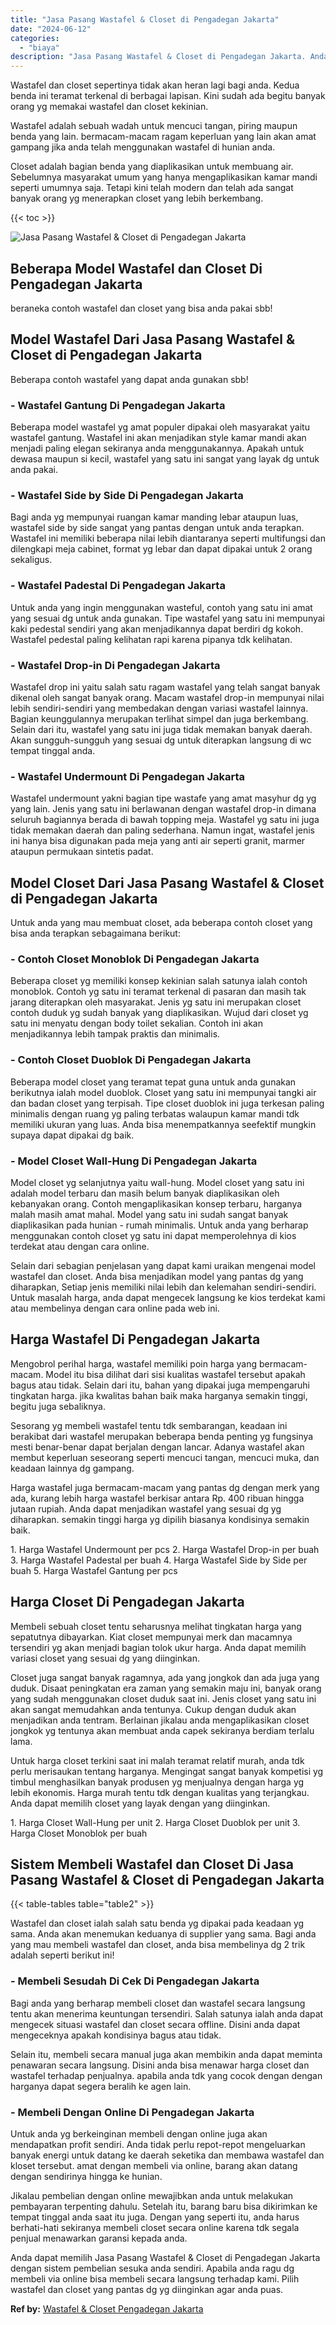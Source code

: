 ```yaml
---
title: "Jasa Pasang Wastafel & Closet di Pengadegan Jakarta"
date: "2024-06-12"
categories: 
  - "biaya"
description: "Jasa Pasang Wastafel & Closet di Pengadegan Jakarta. Anda dapat memilih Jasa Pasang Wastafel & Closet di Pengadegan Jakarta dengan sistem pembelian sesuka an..."
---
```


Wastafel dan closet sepertinya tidak akan heran lagi bagi anda. Kedua benda ini teramat terkenal di berbagai lapisan. Kini sudah ada begitu banyak orang yg memakai wastafel dan closet kekinian.

Wastafel adalah sebuah wadah untuk mencuci tangan, piring maupun benda yang lain. bermacam-macam ragam keperluan yang lain akan amat gampang jika anda telah menggunakan wastafel di hunian anda.

Closet adalah bagian benda yang diaplikasikan untuk membuang air. Sebelumnya masyarakat umum yang hanya mengaplikasikan kamar mandi seperti umumnya saja. Tetapi kini telah modern dan telah ada sangat banyak orang yg menerapkan closet yang lebih berkembang.

{{< toc >}}

![Jasa Pasang Wastafel & Closet di Pengadegan Jakarta](/images/wastafel-closet-murah43.png)

## Beberapa Model Wastafel dan Closet Di Pengadegan Jakarta

beraneka contoh wastafel dan closet yang bisa anda pakai sbb!

## Model Wastafel Dari Jasa Pasang Wastafel & Closet di Pengadegan Jakarta

Beberapa contoh wastafel yang dapat anda gunakan sbb!

### \- Wastafel Gantung Di Pengadegan Jakarta

Beberapa model wastafel yg amat populer dipakai oleh masyarakat yaitu wastafel gantung. Wastafel ini akan menjadikan style kamar mandi akan menjadi paling elegan sekiranya anda menggunakannya. Apakah untuk dewasa maupun si kecil, wastafel yang satu ini sangat yang layak dg untuk anda pakai.

### \- Wastafel Side by Side Di Pengadegan Jakarta

Bagi anda yg mempunyai ruangan kamar manding lebar ataupun luas, wastafel side by side sangat yang pantas dengan untuk anda terapkan. Wastafel ini memiliki beberapa nilai lebih diantaranya seperti multifungsi dan dilengkapi meja cabinet, format yg lebar dan dapat dipakai untuk 2 orang sekaligus.

### \- Wastafel Padestal Di Pengadegan Jakarta

Untuk anda yang ingin menggunakan wasteful, contoh yang satu ini amat yang sesuai dg untuk anda gunakan. Tipe wastafel yang satu ini mempunyai kaki pedestal sendiri yang akan menjadikannya dapat berdiri dg kokoh. Wastafel pedestal paling kelihatan rapi karena pipanya tdk kelihatan.

### \- Wastafel Drop-in Di Pengadegan Jakarta

Wastafel drop ini yaitu salah satu ragam wastafel yang telah sangat banyak dikenal oleh sangat banyak orang. Macam wastafel drop-in mempunyai nilai lebih sendiri-sendiri yang membedakan dengan variasi wastafel lainnya. Bagian keunggulannya merupakan terlihat simpel dan juga berkembang. Selain dari itu, wastafel yang satu ini juga tidak memakan banyak daerah. Akan sungguh-sungguh yang sesuai dg untuk diterapkan langsung di wc tempat tinggal anda.

### \- Wastafel Undermount Di Pengadegan Jakarta

Wastafel undermount yakni bagian tipe wastafe yang amat masyhur dg yg yang lain. Jenis yang satu ini berlawanan dengan wastafel drop-in dimana seluruh bagiannya berada di bawah topping meja. Wastafel yg satu ini juga tidak memakan daerah dan paling sederhana. Namun ingat, wastafel jenis ini hanya bisa digunakan pada meja yang anti air seperti granit, marmer ataupun permukaan sintetis padat.

## Model Closet Dari Jasa Pasang Wastafel & Closet di Pengadegan Jakarta

Untuk anda yang mau membuat closet, ada beberapa contoh closet yang bisa anda terapkan sebagaimana berikut:

### \- Contoh Closet Monoblok Di Pengadegan Jakarta

Beberapa closet yg memiliki konsep kekinian salah satunya ialah contoh monoblok. Contoh yg satu ini teramat terkenal di pasaran dan masih tak jarang diterapkan oleh masyarakat. Jenis yg satu ini merupakan closet contoh duduk yg sudah banyak yang diaplikasikan. Wujud dari closet yg satu ini menyatu dengan body toilet sekalian. Contoh ini akan menjadikannya lebih tampak praktis dan minimalis.

### \- Contoh Closet Duoblok Di Pengadegan Jakarta

Beberapa model closet yang teramat tepat guna untuk anda gunakan berikutnya ialah model duoblok. Closet yang satu ini mempunyai tangki air dan badan closet yang terpisah. Tipe closet duoblok ini juga terkesan paling minimalis dengan ruang yg paling terbatas walaupun kamar mandi tdk memiliki ukuran yang luas. Anda bisa menempatkannya seefektif mungkin supaya dapat dipakai dg baik.

### \- Model Closet Wall-Hung Di Pengadegan Jakarta

Model closet yg selanjutnya yaitu wall-hung. Model closet yang satu ini adalah model terbaru dan masih belum banyak diaplikasikan oleh kebanyakan orang. Contoh mengaplikasikan konsep terbaru, harganya malah masih amat mahal. Model yang satu ini sudah sangat banyak diaplikasikan pada hunian - rumah minimalis. Untuk anda yang berharap menggunakan contoh closet yg satu ini dapat memperolehnya di kios terdekat atau dengan cara online.

Selain dari sebagian penjelasan yang dapat kami uraikan mengenai model wastafel dan closet. Anda bisa menjadikan model yang pantas dg yang diharapkan, Setiap jenis memiliki nilai lebih dan kelemahan sendiri-sendiri. Untuk masalah harga, anda dapat mengecek langsung ke kios terdekat kami atau membelinya dengan cara online pada web ini.

## Harga Wastafel Di Pengadegan Jakarta

Mengobrol perihal harga, wastafel memiliki poin harga yang bermacam-macam. Model itu bisa dilihat dari sisi kualitas wastafel tersebut apakah bagus atau tidak. Selain dari itu, bahan yang dipakai juga mempengaruhi tingkatan harga. jika kwalitas bahan baik maka harganya semakin tinggi, begitu juga sebaliknya.

Sesorang yg membeli wastafel tentu tdk sembarangan, keadaan ini berakibat dari wastafel merupakan beberapa benda penting yg fungsinya mesti benar-benar dapat berjalan dengan lancar. Adanya wastafel akan membut keperluan seseorang seperti mencuci tangan, mencuci muka, dan keadaan lainnya dg gampang.

Harga wastafel juga bermacam-macam yang pantas dg dengan merk yang ada, kurang lebih harga wastafel berkisar antara Rp. 400 ribuan hingga jutaan rupiah. Anda dapat menjadikan wastafel yang sesuai dg yg diharapkan. semakin tinggi harga yg dipilih biasanya kondisinya semakin baik.

1\. Harga Wastafel Undermount per pcs 2. Harga Wastafel Drop-in per buah 3. Harga Wastafel Padestal per buah 4. Harga Wastafel Side by Side per buah 5. Harga Wastafel Gantung per pcs

## Harga Closet Di Pengadegan Jakarta

Membeli sebuah closet tentu seharusnya melihat tingkatan harga yang sepatutnya dibayarkan. Kiat closet mempunyai merk dan macamnya tersendiri yg akan menjadi bagian tolok ukur harga. Anda dapat memilih variasi closet yang sesuai dg yang diinginkan.

Closet juga sangat banyak ragamnya, ada yang jongkok dan ada juga yang duduk. Disaat peningkatan era zaman yang semakin maju ini, banyak orang yang sudah menggunakan closet duduk saat ini. Jenis closet yang satu ini akan sangat memudahkan anda tentunya. Cukup dengan duduk akan menjadikan anda tentram. Berlainan jikalau anda mengaplikasikan closet jongkok yg tentunya akan membuat anda capek sekiranya berdiam terlalu lama.

Untuk harga closet terkini saat ini malah teramat relatif murah, anda tdk perlu merisaukan tentang harganya. Mengingat sangat banyak kompetisi yg timbul menghasilkan banyak produsen yg menjualnya dengan harga yg lebih ekonomis. Harga murah tentu tdk dengan kualitas yang terjangkau. Anda dapat memilih closet yang layak dengan yang diinginkan.

1\. Harga Closet Wall-Hung per unit 2. Harga Closet Duoblok per unit 3. Harga Closet Monoblok per buah

## Sistem Membeli Wastafel dan Closet Di Jasa Pasang Wastafel & Closet di Pengadegan Jakarta

{{< table-tables table="table2" >}}

Wastafel dan closet ialah salah satu benda yg dipakai pada keadaan yg sama. Anda akan menemukan keduanya di supplier yang sama. Bagi anda yang mau membeli wastafel dan closet, anda bisa membelinya dg 2 trik adalah seperti berikut ini!

### \- Membeli Sesudah Di Cek Di Pengadegan Jakarta

Bagi anda yang berharap membeli closet dan wastafel secara langsung tentu akan menerima keuntungan tersendiri. Salah satunya ialah anda dapat mengecek situasi wastafel dan closet secara offline. Disini anda dapat mengeceknya apakah kondisinya bagus atau tidak.

Selain itu, membeli secara manual juga akan membikin anda dapat meminta penawaran secara langsung. Disini anda bisa menawar harga closet dan wastafel terhadap penjualnya. apabila anda tdk yang cocok dengan dengan harganya dapat segera beralih ke agen lain.

### \- Membeli Dengan Online Di Pengadegan Jakarta

Untuk anda yg berkeinginan membeli dengan online juga akan mendapatkan profit sendiri. Anda tidak perlu repot-repot mengeluarkan banyak energi untuk datang ke daerah seketika dan membawa wastafel dan kloset tersebut. amat dengan membeli via online, barang akan datang dengan sendirinya hingga ke hunian.

Jikalau pembelian dengan online mewajibkan anda untuk melakukan pembayaran terpenting dahulu. Setelah itu, barang baru bisa dikirimkan ke tempat tinggal anda saat itu juga. Dengan yang seperti itu, anda harus berhati-hati sekiranya membeli closet secara online karena tdk segala penjual menawarkan garansi kepada anda.

Anda dapat memilih Jasa Pasang Wastafel & Closet di Pengadegan Jakarta dengan sistem pembelian sesuka anda sendiri. Apabila anda ragu dg membeli via online bisa membeli secara langsung terhadap kami. Pilih wastafel dan closet yang pantas dg yg diinginkan agar anda puas.

**Ref by:** [Wastafel & Closet Pengadegan Jakarta](https://id.wikipedia.org/wiki/Wastafel)
